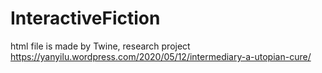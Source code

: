 # InteractiveFiction
html file is made by Twine,
research project https://yanyilu.wordpress.com/2020/05/12/intermediary-a-utopian-cure/

